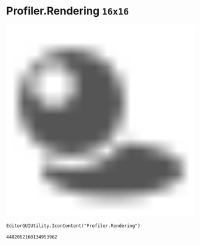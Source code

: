 # Profiler.Rendering `16x16`
<img src="/img/Profiler.Rendering.png" width=512 height=512>

``` CSharp
EditorGUIUtility.IconContent("Profiler.Rendering")
```
```
4482062168134953962
```

